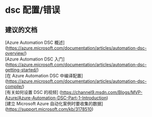 
<properties
    pageTitle="dsc configuration/error"
    description="32501541DscConfigurationerror"
    service="microsoft.automation"
    resource="automationaccounts"
    authors="adoyle"
    displayorder=""
    selfHelpType="generic"
    supportTopicIds="32501541"
    resourceTags=""
    productPesIds="15607"
    cloudEnvironments="public"
/>


# dsc 配置/错误


## **建议的文档**
[Azure Automation DSC 概述] (https://azure.microsoft.com/documentation/articles/automation-dsc-overview/) <br>
[Azure Automation DSC 入门] (https://azure.microsoft.com/documentation/articles/automation-dsc-getting-started/) <br>
[在 Azure Automation DSC 中编译配置] (https://azure.microsoft.com/documentation/articles/automation-dsc-compile/) <br>
[有关如何设置 DSC 的视频] (https://channel9.msdn.com/Blogs/MVP-Azure/Azure-Automation-DSC-Part-1-Introduction) <br>
[建立 Microsoft Azure 自动化案例时要收集的数据] (https://support.microsoft.com/kb/3178510)


<!--HONumber=Aug16_HO3-->



